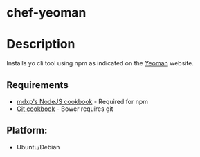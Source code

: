 chef-yeoman
===========

# Description
Installs yo cli tool using npm as indicated on the [Yeoman](http://yeoman.io/) website.

## Requirements

* [mdxp's NodeJS cookbook](https://github.com/mdxp/nodejs-cookbook) - Required for npm
* [Git cookbook](https://github.com/opscode-cookbooks/git) - Bower requires git

## Platform:

* Ubuntu/Debian
